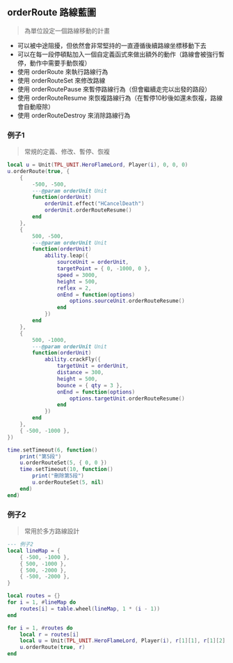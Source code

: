 ## orderRoute 路線藍圖

> 為單位設定一個路線移動的計畫

* 可以被中途阻擾，但依然會非常堅持的一直遵循後續路線坐標移動下去
* 可以在每一段停頓點加入一個自定義函式來做出額外的動作（路線會被強行暫停，動作中需要手動恢複）
* 使用 orderRoute 來執行路線行為
* 使用 orderRouteSet 來修改路線
* 使用 orderRoutePause 來暫停路線行為（但會繼續走完以出發的路段）
* 使用 orderRouteResume 來恢複路線行為（在暫停10秒後如還未恢複，路線會自動廢除）
* 使用 orderRouteDestroy 來消除路線行為

### 例子1

> 常規的定義、修改、暫停、恢複

```lua
local u = Unit(TPL_UNIT.HeroFlameLord, Player(i), 0, 0, 0)
u.orderRoute(true, {
    {
        -500, -500,
        ---@param orderUnit Unit
        function(orderUnit)
            orderUnit.effect("HCancelDeath")
            orderUnit.orderRouteResume()
        end
    },
    {
        500, -500,
        ---@param orderUnit Unit
        function(orderUnit)
            ability.leap({
                sourceUnit = orderUnit,
                targetPoint = { 0, -1000, 0 },
                speed = 3000,
                height = 500,
                reflex = 2,
                onEnd = function(options)
                    options.sourceUnit.orderRouteResume()
                end
            })
        end
    },
    {
        500, -1000,
        ---@param orderUnit Unit
        function(orderUnit)
            ability.crackFly({
                targetUnit = orderUnit,
                distance = 300,
                height = 500,
                bounce = { qty = 3 },
                onEnd = function(options)
                    options.targetUnit.orderRouteResume()
                end
            })
        end
    },
    { -500, -1000 },
})

time.setTimeout(6, function()
    print("第5段")
    u.orderRouteSet(5, { 0, 0 })
    time.setTimeout(10, function()
        print("刪除第5段")
        u.orderRouteSet(5, nil)
    end)
end)
```

### 例子2

> 常用於多方路線設計

```lua
--- 例子2
local lineMap = {
    { -500, -1000 },
    { 500, -1000 },
    { 500, -2000 },
    { -500, -2000 },
}

local routes = {}
for i = 1, #lineMap do
    routes[i] = table.wheel(lineMap, 1 * (i - 1))
end

for i = 1, #routes do
    local r = routes[i]
    local u = Unit(TPL_UNIT.HeroFlameLord, Player(i), r[1][1], r[1][2], 0)
    u.orderRoute(true, r)
end
```
